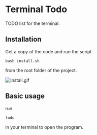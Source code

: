 # Terminal Todo
TODO list for the terminal.

## Installation
Get a copy of the code and run the script
```
bash install.sh
```
from the root folder of the project.

![install.gif](./img/install.gif)

## Basic usage
run
```
todo
```
in your terminal to open the program.


